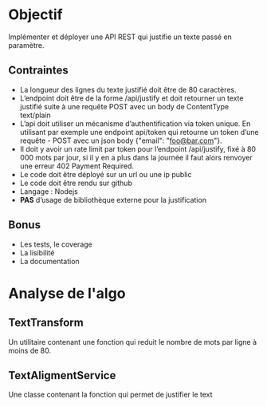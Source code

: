 # Objectif
Implémenter et déployer une API REST qui justifie un texte passé en paramètre.

## Contraintes

- La longueur des lignes du texte justifié doit être de 80 caractères.
- L’endpoint doit être de la forme /api/justify et doit retourner un texte justifié suite à une requête POST avec un body de ContentType text/plain
- L’api doit utiliser un mécanisme d’authentification via token unique. En utilisant par exemple une endpoint api/token qui retourne un token d’une requête - POST avec un json body {"email": "foo@bar.com"}.
- Il doit y avoir un rate limit par token pour l’endpoint /api/justify, fixé à 80 000 mots par jour, si il y en a plus dans la journée il faut alors renvoyer une erreur 402 Payment Required.
- Le code doit être déployé sur un url ou une ip public
- Le code doit être rendu sur github
- Langage : Nodejs
- **PAS** d’usage de bibliothèque externe pour la justification

## Bonus
- Les tests, le coverage
- La lisibilité
- La documentation

# Analyse de l'algo

## TextTransform
Un utilitaire contenant une fonction qui reduit le nombre de mots par ligne à moins de 80.

## TextAligmentService
Une classe contenant la fonction qui permet de justifier le text
